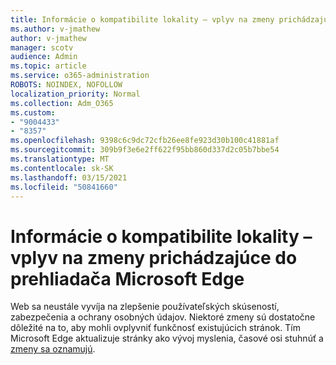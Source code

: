 ```yaml
---
title: Informácie o kompatibilite lokality – vplyv na zmeny prichádzajúce do prehliadača Microsoft Edge
ms.author: v-jmathew
author: v-jmathew
manager: scotv
audience: Admin
ms.topic: article
ms.service: o365-administration
ROBOTS: NOINDEX, NOFOLLOW
localization_priority: Normal
ms.collection: Adm_O365
ms.custom:
- "9004433"
- "8357"
ms.openlocfilehash: 9398c6c9dc72cfb26ee8fe923d30b100c41881af
ms.sourcegitcommit: 309b9f3e6e2ff622f95bb860d337d2c05b7bbe54
ms.translationtype: MT
ms.contentlocale: sk-SK
ms.lasthandoff: 03/15/2021
ms.locfileid: "50841660"
---
```

# <a name="learn-about-site-compatibility-affecting-changes-coming-to-microsoft-edge"></a>Informácie o kompatibilite lokality – vplyv na zmeny prichádzajúce do prehliadača Microsoft Edge

Web sa neustále vyvíja na zlepšenie používateľských skúseností, zabezpečenia a ochrany osobných údajov. Niektoré zmeny sú dostatočne dôležité na to, aby mohli ovplyvniť funkčnosť existujúcich stránok. Tím Microsoft Edge aktualizuje stránky ako vývoj myslenia, časové osi stuhnúť a [zmeny sa oznamujú](https://go.microsoft.com/fwlink/?linkid=2135534).
